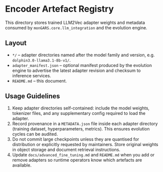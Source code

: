 # Encoder Artefact Registry

This directory stores trained LLM2Vec adapter weights and metadata consumed by
`monGARS.core.llm_integration` and the evolution engine.

## Layout
- `*/` – adapter directories named after the model family and version, e.g.
  `dolphin3.0-llama3.1-8b-v1/`.
- `adapter_manifest.json` – optional manifest produced by the evolution engine to
  advertise the latest adapter revision and checksum to inference services.
- `README.md` – this document.

## Usage Guidelines
1. Keep adapter directories self-contained: include the model weights, tokenizer
   files, and any supplementary config required to load the adapter.
2. Record provenance in a `METADATA.json` file inside each adapter directory
   (training dataset, hyperparameters, metrics). This ensures evolution cycles can
   be audited.
3. Do not commit large checkpoints unless they are quantised for distribution or
   explicitly requested by maintainers. Store original weights in object storage
   and document retrieval instructions.
4. Update `docs/advanced_fine_tuning.md` and `README.md` when you add or remove
   adapters so runtime operators know which artefacts are available.
